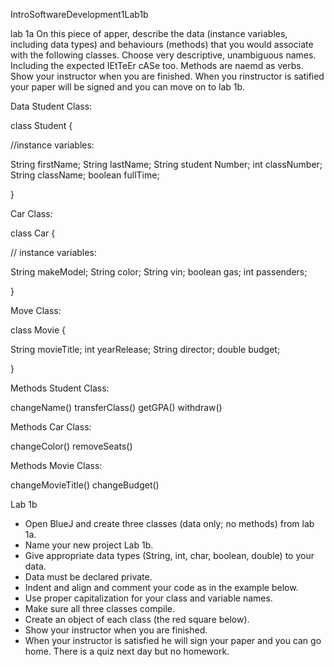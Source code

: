 IntroSoftwareDevelopment1Lab1b

lab 1a
On this piece of apper, describe the data (instance variables, including data types) and behaviours (methods) that you would associate with the following classes. Choose very descriptive, unambiguous names. Including the expected IEtTeEr cASe too. Methods are naemd as verbs. Show your instructor when you are finished. When you rinstructor is satified your paper will be signed and you can move on to lab 1b.

Data
Student Class:

class Student {

//instance variables:

String firstName;
String lastName;
String student Number;
int classNumber;
String className;
boolean fullTime;

}

Car Class:

class Car {

// instance variables:

String makeModel;
String color;
String vin;
boolean gas;
int passenders;

}

Move Class:

class Movie {

String movieTitle;
int yearRelease;
String director;
double budget;

}

Methods
Student Class:

changeName()
transferClass()
getGPA()
withdraw()


Methods
Car Class:

changeColor()
removeSeats()

Methods
Movie Class:

changeMovieTitle()
changeBudget()

Lab 1b
- Open BlueJ and create three classes (data only; no methods) from lab 1a.
- Name your new project Lab 1b.
- Give appropriate data types (String, int, char, boolean, double) to your data.
- Data must be declared private.
- Indent and align and comment your code as in the example below.
- Use proper capitalization for your class and variable names.
- Make sure all three classes compile.
- Create an object of each class (the red square below).
- Show your instructor when you are finished.
- When your instructor is satisfied he will sign your paper and you can go home. There is a quiz next day but no homework.
